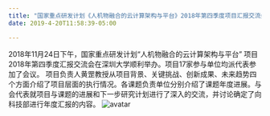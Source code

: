 ```yaml
---
title: "国家重点研发计划《人机物融合的云计算架构与平台》2018年第四季度项目汇报交流会在深圳大学顺利举办"
date: 2019-4-20T11:58:39-05:00

---
```

2018年11月24日下午，国家重点研发计划“人机物融合的云计算架构与平台” 项目2018年第四季度汇报交流会在深圳大学顺利举办。项目17家参与单位均派代表参加了会议。 项目负责人黄罡教授从项目背景、关键挑战、创新成果、未来趋势四个方面介绍了项目层面的执行情况。各课题负责单位分别介绍了课题年度进展。与会代表就项目与课题的进展和下一步研究计划进行了深入的交流，并讨论确定了向科技部进行年度汇报的内容。
![avatar](http://qiniu-idup.nemoworks.info/pek_2.png)
